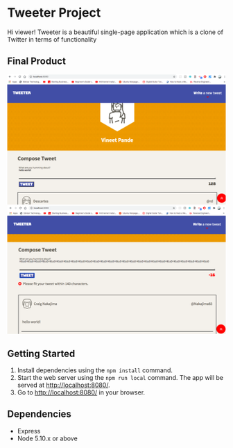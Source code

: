 # Tweeter Project

Hi viewer! Tweeter is a beautiful single-page application which is a clone of Twitter in terms of functionality

## Final Product

!["All the tweets"](https://github.com/vsp412/tweeter/blob/master/docs/general_ui.png)
!["When exceeding character limit"](https://github.com/vsp412/tweeter/blob/master/docs/exceed_limit.png)

## Getting Started

1. Install dependencies using the `npm install` command.
2. Start the web server using the `npm run local` command. The app will be served at <http://localhost:8080/>.
3. Go to <http://localhost:8080/> in your browser.

## Dependencies

- Express
- Node 5.10.x or above
